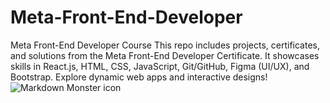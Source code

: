 # Meta-Front-End-Developer
Meta Front-End Developer Course This repo includes projects, certificates, and solutions from the Meta Front-End Developer Certificate. It showcases skills in React.js, HTML, CSS, JavaScript, Git/GitHub, Figma (UI/UX), and Bootstrap. Explore dynamic web apps and interactive designs!
<img src="./Meta Front-End Developer Professional Certificate.png"
     alt="Markdown Monster icon"
     style="float: left; margin-right: 10px;" />
